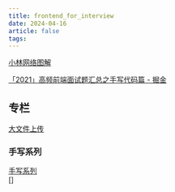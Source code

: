 ```yaml
---
title: frontend_for_interview
date: 2024-04-16
article: false
tags: 
---
```


[小林网络图解](小林网络图解)

[「2021」高频前端面试题汇总之手写代码篇 - 掘金](https://juejin.cn/post/6946136940164939813)

## 专栏
[大文件上传](大文件上传)

### 手写系列
[手写系列](手写系列)  
[]